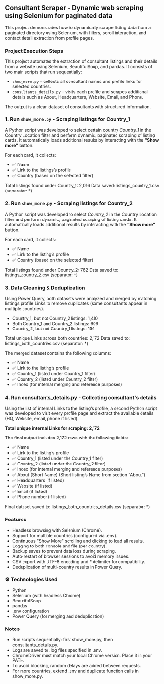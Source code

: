 ## Consultant Scraper - Dynamic web scraping using Selenium for paginated data
This project demonstrates how to dynamically scrape listing data from a paginated directory 
using Selenium, with filters, scroll interaction, and contact detail extraction 
from profile pages.

### Project Execution Steps
This project automates the extraction of consultant listings and their details from a website using Selenium, BeautifulSoup, and pandas.
It consists of two main scripts that run sequentially:

- `show_more.py` – collects all consultant names and profile links for selected countries.
- `consultants_details.py` – visits each profile and scrapes additional details such as About, Headquarters, Website, Email, and Phone.

The output is a clean dataset of consultants with structured information.

### 1. Run `show_more.py` - Scraping listings for Country_1
A Python script was developed to select certain country *Country_1* in the Country Location filter and 
perform dynamic, paginated scraping of listing cards. 
It automatically loads additional results by interacting with the **“Show more”** button. 

For each card, it collects: 
- ✅ Name
- ✅ Link to the listings’s profile
- ✅ Country (based on the selected filter)

Total listings found under Country_1: 2,016
Data saved: listings_country_1.csv   (separator: *)

### 2. Run `show_more.py` - Scraping listings for Country_2
A Python script was developed to select *Country_2* in the Country Location filter and perform dynamic, 
paginated scraping of listing cards. 
It automatically loads additional results by interacting with the **“Show more”** button. 

For each card, it collects: 

- ✅ Name
- ✅ Link to the listing’s profile
- ✅ Country (based on the selected filter)

Total listings found under Country_2: 762
Data saved to: listings_country_2.csv (separator: *)

### 3. Data Cleaning & Deduplication
Using Power Query, both datasets were analyzed and merged by matching listings profile Links 
to remove duplicates (some consultants appear in multiple countries).

- Country_1, but not Country_2 listings: 1,410
- Both Country_1 and Country_2 listings: 606
- Country_2, but not Country_1 listings: 156

Total unique Links across both countries: 2,172
Data saved to: listings_both_countries.csv (separator: *)

The merged dataset contains the following columns:
- ✅ Name
- ✅ Link to the listing’s profile
- ✅ Country_1 (listed under Country_1 filter)
- ✅ Country_2 (listed under Country_2 filter)
- ✅ Index (for internal merging and reference purposes)

### 4. Run consultants_details.py - Collecting consultant's details

Using the list of internal Links to the listing’s profile, a second Python script 
was developed to visit every profile page and extract the available details 
(HQ, Website, email, phone if listed).

**Total unique internal Links for scraping: 2,172**

The final output includes 2,172 rows with the following fields:
- ✅ Name
- ✅ Link to the listing’s profile
- ✅ Country_1 (listed under the Country_1 filter)
- ✅ Country_2 (listed under the Country_2 filter)
- ✅ Index (for internal merging and reference purposes)
- ✅ About (Short Name) (Short listing’s Name from section “About”)
- ✅ Headquarters (if listed) 
- ✅ Website (if listed)
- ✅ Email (if listed)
- ✅ Phone number (if listed)

Final dataset  saved to: listings_both_countries_details.csv (separator: *)

### Features

- Headless browsing with Selenium (Chrome).
- Support for multiple countries (configured via .env).
- Continuous "Show More" scrolling and clicking to load all results.
- Logging to both console and file (per country).
- Backup saves to prevent data loss during scraping.
- Auto-restart of browser sessions to avoid memory issues.
- CSV export with UTF-8 encoding and * delimiter for compatibility.
- Deduplication of multi-country results in Power Query.

### ⚙️ Technologies Used

- Python
- Selenium (with headless Chrome)
- BeautifulSoup
- pandas
- .env configuration
- Power Query (for merging and deduplication)

### Notes

- Run scripts sequentially: first show_more.py, then consultants_details.py.
- Logs are saved to .log files specified in .env.
- ChromeDriver must match your local Chrome version. Place it in your PATH.
- To avoid blocking, random delays are added between requests.
- For more countries, extend .env and duplicate function calls in show_more.py.
